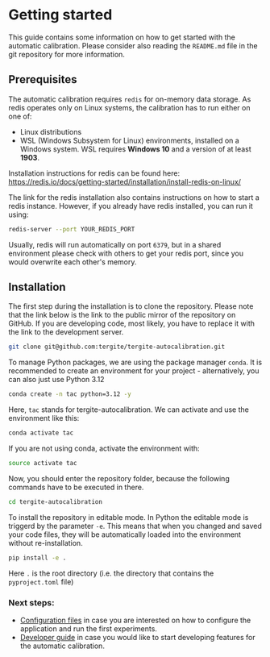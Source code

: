 # Getting started

This guide contains some information on how to get started with the automatic calibration.
Please consider also reading the `README.md` file in the git repository for more information.

## Prerequisites

The automatic calibration requires `redis` for on-memory data storage.
As redis operates only on Linux systems, the calibration has to run either on one of:

- Linux distributions
- WSL (Windows Subsystem for Linux) environments, installed on a Windows system.
  WSL requires **Windows 10** and a version of at least **1903**.

Installation instructions for redis can be found
here: https://redis.io/docs/getting-started/installation/install-redis-on-linux/

The link for the redis installation also contains instructions on how to start a redis instance.
However, if you already have redis installed, you can run it using:

```bash
redis-server --port YOUR_REDIS_PORT
```

Usually, redis will run automatically on port `6379`, but in a shared environment please check with others to get your
redis port, since you would overwrite each other's memory.

## Installation

The first step during the installation is to clone the repository.
Please note that the link below is the link to the public mirror of the repository on GitHub.
If you are developing code, most likely, you have to replace it with the link to the development server.

```bash
git clone git@github.com:tergite/tergite-autocalibration.git
```

To manage Python packages, we are using the package manager `conda`.
It is recommended to create an environment for your project - alternatively, you can also just use Python 3.12

```bash
conda create -n tac python=3.12 -y
```

Here, `tac` stands for tergite-autocalibration.
We can activate and use the environment like this:

```bash
conda activate tac
```

If you are not using conda, activate the environment with:

```bash
source activate tac
```

Now, you should enter the repository folder, because the following commands have to be executed in there.

```bash
cd tergite-autocalibration
```

To install the repository in editable mode.
In Python the editable mode is triggerd by the parameter `-e`.
This means that when you changed and saved your code files, they will be automatically loaded into the environment
without re-installation.

```bash
pip install -e .
```

Here `.` is the root directory (i.e. the directory that contains the `pyproject.toml` file)

### Next steps:

- [Configuration files](configuration_files.md) in case you are interested on how to configure the
  application and run the first experiments.
- [Developer guide](../developer-guide/developer_guide.md) in case you would like to start developing features for the automatic
  calibration.